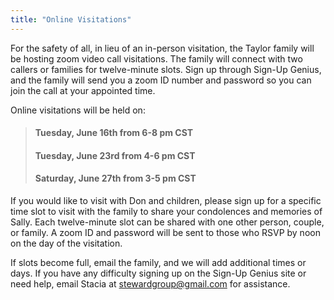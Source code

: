 ```yaml
---
title: "Online Visitations"
---
```


For the safety of all, in lieu of an in-person visitation, the Taylor family will be hosting zoom video call visitations. The family will connect with two callers or families for twelve-minute slots. Sign up through Sign-Up Genius, and the family will send you a zoom ID number and password so you can join the call at your appointed time.

Online visitations will be held on: 
> #### **Tuesday, June 16th from 6-8 pm CST**  
> #### **Tuesday, June 23rd from 4-6 pm CST**  
> #### **Saturday, June 27th from 3-5 pm CST**  

If you would like to visit with Don and children, please sign up for a specific time slot to visit with the family to share your condolences and memories of Sally. Each twelve-minute slot can be shared with one other person, couple, or family. A zoom ID and password will be sent to those who RSVP by noon on the day of the visitation. 

If slots become full, email the family, and we will add additional times or days.  If you have any difficulty signing up on the Sign-Up Genius site or need help, email Stacia at stewardgroup@gmail.com for assistance.

